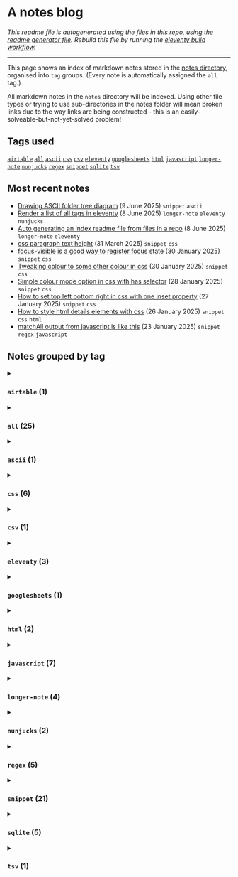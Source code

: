 # A notes blog

_This readme file is autogenerated using the files in this repo, using the [readme generator file](/base/create-readme.md). Rebuild this file by running the [eleventy build workflow](learn/actions/workflows/eleventy-build.yaml)._

---

This page shows an index of markdown notes stored in the [notes directory](/base/notes/), organised into `tag` groups. (Every note is automatically assigned the `all` tag.)

All markdown notes in the `notes` directory will be indexed. Using other file types or trying to use sub-directories in the notes folder will mean broken links due to the way links are being constructed - this is an easily-solveable-but-not-yet-solved problem!

## Tags used

[`airtable`](#airtable-1)&#8197;[`all`](#all-25)&#8197;[`ascii`](#ascii-1)&#8197;[`css`](#css-6)&#8197;[`csv`](#csv-1)&#8197;[`eleventy`](#eleventy-3)&#8197;[`googlesheets`](#googlesheets-1)&#8197;[`html`](#html-2)&#8197;[`javascript`](#javascript-7)&#8197;[`longer-note`](#longer-note-4)&#8197;[`nunjucks`](#nunjucks-2)&#8197;[`regex`](#regex-5)&#8197;[`snippet`](#snippet-21)&#8197;[`sqlite`](#sqlite-5)&#8197;[`tsv`](#tsv-1)&#8197;

## Most recent notes
- [Drawing ASCII folder tree diagram](/base/notes/create-folder-tree-in-ascii.md) (9 June 2025) `snippet` `ascii`
- [Render a list of all tags in eleventy](/base/notes/eleventy-iterate-tags.md) (8 June 2025) `longer-note` `eleventy` `nunjucks`
- [Auto generating an index readme file from files in a repo](/base/notes/eleventy-generate-readme-from-repo-files.md) (8 June 2025) `longer-note` `eleventy`
- [css paragraph text height](/base/notes/css-para-height.md) (31 March 2025) `snippet` `css`
- [focus-visible is a good way to register focus state](/base/notes/focus-visible-for-focus.md) (30 January 2025) `snippet` `css`
- [Tweaking colour to some other colour in css](/base/notes/css-tweak-colour.md) (30 January 2025) `snippet` `css`
- [Simple colour mode option in css with has selector](/base/notes/simple-colour-mode-with-has-css.md) (28 January 2025) `snippet` `css`
- [How to set top left bottom right in css with one inset property](/base/notes/inset-css-property.md) (27 January 2025) `snippet` `css`
- [How to style html details elements with css](/base/notes/styling-details-element-css.md) (26 January 2025) `snippet` `css` `html`
- [matchAll output from javascript is like this](/base/notes/matchall-array-output.md) (23 January 2025) `snippet` `regex` `javascript`

## Notes grouped by tag

<details>
<summary>

### `airtable` (1)</summary>
- [Regex is implemented differently in different contexts](/base/notes/regex-different-implementations.md) (11 January 2025) `snippet` `regex` `airtable`
---
</details>
<details>
<summary>

### `all` (25)</summary>
- [Drawing ASCII folder tree diagram](/base/notes/create-folder-tree-in-ascii.md) (9 June 2025) `snippet` `ascii`
- [Render a list of all tags in eleventy](/base/notes/eleventy-iterate-tags.md) (8 June 2025) `longer-note` `eleventy` `nunjucks`
- [Auto generating an index readme file from files in a repo](/base/notes/eleventy-generate-readme-from-repo-files.md) (8 June 2025) `longer-note` `eleventy`
- [css paragraph text height](/base/notes/css-para-height.md) (31 March 2025) `snippet` `css`
- [focus-visible is a good way to register focus state](/base/notes/focus-visible-for-focus.md) (30 January 2025) `snippet` `css`
- [Tweaking colour to some other colour in css](/base/notes/css-tweak-colour.md) (30 January 2025) `snippet` `css`
- [Simple colour mode option in css with has selector](/base/notes/simple-colour-mode-with-has-css.md) (28 January 2025) `snippet` `css`
- [How to set top left bottom right in css with one inset property](/base/notes/inset-css-property.md) (27 January 2025) `snippet` `css`
- [How to style html details elements with css](/base/notes/styling-details-element-css.md) (26 January 2025) `snippet` `css` `html`
- [matchAll output from javascript is like this](/base/notes/matchall-array-output.md) (23 January 2025) `snippet` `regex` `javascript`
- [How to use regex to capture tags and taxonomies](/base/notes/regex-get-tags-and-taxonomies.md) (21 January 2025) `snippet` `regex`
- [How to use &quot;For loops&quot; to access values in JavaScript object and arrays](/base/notes/loops-javascript-objects-and-arrays.md) (21 January 2025) `longer-note` `javascript`
- [How to find all instances of match pattern in regex using JavaScript](/base/notes/find-all-match-regex.md) (20 January 2025) `snippet` `regex` `javascript`
- [How to output a json file from a raw json object with eleventy](/base/notes/json-file-from-eleventy.md) (19 January 2025) `snippet` `eleventy` `nunjucks` `javascript`
- [How to us regex to wrap text paragraphs in &lt;p&gt; tags](/base/notes/regex-wrap-para.md) (17 January 2025) `snippet` `regex` `javascript`
- [JavaScript find in string method returns -1 if no match found](/base/notes/js-find-string-result.md) (15 January 2025) `snippet` `javascript`
- [You can select a random row from an sqlite table but there are faster and slower ways to do it](/base/notes/select-random-row-sqlit.md) (14 January 2025) `snippet` `sqlite`
- [Links with text fragments can link to specific text on a webpage](/base/notes/html-text-frags.md) (13 January 2025) `longer-note` `html` `javascript`
- [Regex is implemented differently in different contexts](/base/notes/regex-different-implementations.md) (11 January 2025) `snippet` `regex` `airtable`
- [You can use a map function together with lambda function in Googlesheets to apply a formula to every cell in an array](/base/notes/googlesheets-lambda-function.md) (10 January 2025) `snippet` `googlesheets`
- [csv files cannot contain line breaks in a field entry](/base/notes/csv-no-line-breaks-in-cell.md) (10 January 2025) `snippet` `csv` `tsv`
- [You can&#39;t change column names in a table in SQLite unless you have version greater than 3.25.0](/base/notes/sqlite-rename-column-challenge.md) (9 January 2025) `snippet` `sqlite`
- [You can&#39;t change the type of a column in sqlite, you have to create a new table with the column type you want and copy it across](/base/notes/sqlite-cant-change-column-type.md) (9 January 2025) `snippet` `sqlite`
- [There is no date type in SQLite](/base/notes/sqlite-no-date-type.md) (8 January 2025) `snippet` `sqlite`
- [SQLite is loosely typed ie pretty much any type of data can go in any column](/base/notes/sqlite-is-loosely-typed.md) (8 January 2025) `snippet` `sqlite`
---
</details>
<details>
<summary>

### `ascii` (1)</summary>
- [Drawing ASCII folder tree diagram](/base/notes/create-folder-tree-in-ascii.md) (9 June 2025) `snippet` `ascii`
---
</details>
<details>
<summary>

### `css` (6)</summary>
- [css paragraph text height](/base/notes/css-para-height.md) (31 March 2025) `snippet` `css`
- [focus-visible is a good way to register focus state](/base/notes/focus-visible-for-focus.md) (30 January 2025) `snippet` `css`
- [Tweaking colour to some other colour in css](/base/notes/css-tweak-colour.md) (30 January 2025) `snippet` `css`
- [Simple colour mode option in css with has selector](/base/notes/simple-colour-mode-with-has-css.md) (28 January 2025) `snippet` `css`
- [How to set top left bottom right in css with one inset property](/base/notes/inset-css-property.md) (27 January 2025) `snippet` `css`
- [How to style html details elements with css](/base/notes/styling-details-element-css.md) (26 January 2025) `snippet` `css` `html`
---
</details>
<details>
<summary>

### `csv` (1)</summary>
- [csv files cannot contain line breaks in a field entry](/base/notes/csv-no-line-breaks-in-cell.md) (10 January 2025) `snippet` `csv` `tsv`
---
</details>
<details>
<summary>

### `eleventy` (3)</summary>
- [Render a list of all tags in eleventy](/base/notes/eleventy-iterate-tags.md) (8 June 2025) `longer-note` `eleventy` `nunjucks`
- [Auto generating an index readme file from files in a repo](/base/notes/eleventy-generate-readme-from-repo-files.md) (8 June 2025) `longer-note` `eleventy`
- [How to output a json file from a raw json object with eleventy](/base/notes/json-file-from-eleventy.md) (19 January 2025) `snippet` `eleventy` `nunjucks` `javascript`
---
</details>
<details>
<summary>

### `googlesheets` (1)</summary>
- [You can use a map function together with lambda function in Googlesheets to apply a formula to every cell in an array](/base/notes/googlesheets-lambda-function.md) (10 January 2025) `snippet` `googlesheets`
---
</details>
<details>
<summary>

### `html` (2)</summary>
- [How to style html details elements with css](/base/notes/styling-details-element-css.md) (26 January 2025) `snippet` `css` `html`
- [Links with text fragments can link to specific text on a webpage](/base/notes/html-text-frags.md) (13 January 2025) `longer-note` `html` `javascript`
---
</details>
<details>
<summary>

### `javascript` (7)</summary>
- [matchAll output from javascript is like this](/base/notes/matchall-array-output.md) (23 January 2025) `snippet` `regex` `javascript`
- [How to use &quot;For loops&quot; to access values in JavaScript object and arrays](/base/notes/loops-javascript-objects-and-arrays.md) (21 January 2025) `longer-note` `javascript`
- [How to find all instances of match pattern in regex using JavaScript](/base/notes/find-all-match-regex.md) (20 January 2025) `snippet` `regex` `javascript`
- [How to output a json file from a raw json object with eleventy](/base/notes/json-file-from-eleventy.md) (19 January 2025) `snippet` `eleventy` `nunjucks` `javascript`
- [How to us regex to wrap text paragraphs in &lt;p&gt; tags](/base/notes/regex-wrap-para.md) (17 January 2025) `snippet` `regex` `javascript`
- [JavaScript find in string method returns -1 if no match found](/base/notes/js-find-string-result.md) (15 January 2025) `snippet` `javascript`
- [Links with text fragments can link to specific text on a webpage](/base/notes/html-text-frags.md) (13 January 2025) `longer-note` `html` `javascript`
---
</details>
<details>
<summary>

### `longer-note` (4)</summary>
- [Render a list of all tags in eleventy](/base/notes/eleventy-iterate-tags.md) (8 June 2025) `longer-note` `eleventy` `nunjucks`
- [Auto generating an index readme file from files in a repo](/base/notes/eleventy-generate-readme-from-repo-files.md) (8 June 2025) `longer-note` `eleventy`
- [How to use &quot;For loops&quot; to access values in JavaScript object and arrays](/base/notes/loops-javascript-objects-and-arrays.md) (21 January 2025) `longer-note` `javascript`
- [Links with text fragments can link to specific text on a webpage](/base/notes/html-text-frags.md) (13 January 2025) `longer-note` `html` `javascript`
---
</details>
<details>
<summary>

### `nunjucks` (2)</summary>
- [Render a list of all tags in eleventy](/base/notes/eleventy-iterate-tags.md) (8 June 2025) `longer-note` `eleventy` `nunjucks`
- [How to output a json file from a raw json object with eleventy](/base/notes/json-file-from-eleventy.md) (19 January 2025) `snippet` `eleventy` `nunjucks` `javascript`
---
</details>
<details>
<summary>

### `regex` (5)</summary>
- [matchAll output from javascript is like this](/base/notes/matchall-array-output.md) (23 January 2025) `snippet` `regex` `javascript`
- [How to use regex to capture tags and taxonomies](/base/notes/regex-get-tags-and-taxonomies.md) (21 January 2025) `snippet` `regex`
- [How to find all instances of match pattern in regex using JavaScript](/base/notes/find-all-match-regex.md) (20 January 2025) `snippet` `regex` `javascript`
- [How to us regex to wrap text paragraphs in &lt;p&gt; tags](/base/notes/regex-wrap-para.md) (17 January 2025) `snippet` `regex` `javascript`
- [Regex is implemented differently in different contexts](/base/notes/regex-different-implementations.md) (11 January 2025) `snippet` `regex` `airtable`
---
</details>
<details>
<summary>

### `snippet` (21)</summary>
- [Drawing ASCII folder tree diagram](/base/notes/create-folder-tree-in-ascii.md) (9 June 2025) `snippet` `ascii`
- [css paragraph text height](/base/notes/css-para-height.md) (31 March 2025) `snippet` `css`
- [focus-visible is a good way to register focus state](/base/notes/focus-visible-for-focus.md) (30 January 2025) `snippet` `css`
- [Tweaking colour to some other colour in css](/base/notes/css-tweak-colour.md) (30 January 2025) `snippet` `css`
- [Simple colour mode option in css with has selector](/base/notes/simple-colour-mode-with-has-css.md) (28 January 2025) `snippet` `css`
- [How to set top left bottom right in css with one inset property](/base/notes/inset-css-property.md) (27 January 2025) `snippet` `css`
- [How to style html details elements with css](/base/notes/styling-details-element-css.md) (26 January 2025) `snippet` `css` `html`
- [matchAll output from javascript is like this](/base/notes/matchall-array-output.md) (23 January 2025) `snippet` `regex` `javascript`
- [How to use regex to capture tags and taxonomies](/base/notes/regex-get-tags-and-taxonomies.md) (21 January 2025) `snippet` `regex`
- [How to find all instances of match pattern in regex using JavaScript](/base/notes/find-all-match-regex.md) (20 January 2025) `snippet` `regex` `javascript`
- [How to output a json file from a raw json object with eleventy](/base/notes/json-file-from-eleventy.md) (19 January 2025) `snippet` `eleventy` `nunjucks` `javascript`
- [How to us regex to wrap text paragraphs in &lt;p&gt; tags](/base/notes/regex-wrap-para.md) (17 January 2025) `snippet` `regex` `javascript`
- [JavaScript find in string method returns -1 if no match found](/base/notes/js-find-string-result.md) (15 January 2025) `snippet` `javascript`
- [You can select a random row from an sqlite table but there are faster and slower ways to do it](/base/notes/select-random-row-sqlit.md) (14 January 2025) `snippet` `sqlite`
- [Regex is implemented differently in different contexts](/base/notes/regex-different-implementations.md) (11 January 2025) `snippet` `regex` `airtable`
- [You can use a map function together with lambda function in Googlesheets to apply a formula to every cell in an array](/base/notes/googlesheets-lambda-function.md) (10 January 2025) `snippet` `googlesheets`
- [csv files cannot contain line breaks in a field entry](/base/notes/csv-no-line-breaks-in-cell.md) (10 January 2025) `snippet` `csv` `tsv`
- [You can&#39;t change column names in a table in SQLite unless you have version greater than 3.25.0](/base/notes/sqlite-rename-column-challenge.md) (9 January 2025) `snippet` `sqlite`
- [You can&#39;t change the type of a column in sqlite, you have to create a new table with the column type you want and copy it across](/base/notes/sqlite-cant-change-column-type.md) (9 January 2025) `snippet` `sqlite`
- [There is no date type in SQLite](/base/notes/sqlite-no-date-type.md) (8 January 2025) `snippet` `sqlite`
- [SQLite is loosely typed ie pretty much any type of data can go in any column](/base/notes/sqlite-is-loosely-typed.md) (8 January 2025) `snippet` `sqlite`
---
</details>
<details>
<summary>

### `sqlite` (5)</summary>
- [You can select a random row from an sqlite table but there are faster and slower ways to do it](/base/notes/select-random-row-sqlit.md) (14 January 2025) `snippet` `sqlite`
- [You can&#39;t change column names in a table in SQLite unless you have version greater than 3.25.0](/base/notes/sqlite-rename-column-challenge.md) (9 January 2025) `snippet` `sqlite`
- [You can&#39;t change the type of a column in sqlite, you have to create a new table with the column type you want and copy it across](/base/notes/sqlite-cant-change-column-type.md) (9 January 2025) `snippet` `sqlite`
- [There is no date type in SQLite](/base/notes/sqlite-no-date-type.md) (8 January 2025) `snippet` `sqlite`
- [SQLite is loosely typed ie pretty much any type of data can go in any column](/base/notes/sqlite-is-loosely-typed.md) (8 January 2025) `snippet` `sqlite`
---
</details>
<details>
<summary>

### `tsv` (1)</summary>
- [csv files cannot contain line breaks in a field entry](/base/notes/csv-no-line-breaks-in-cell.md) (10 January 2025) `snippet` `csv` `tsv`
---
</details>
